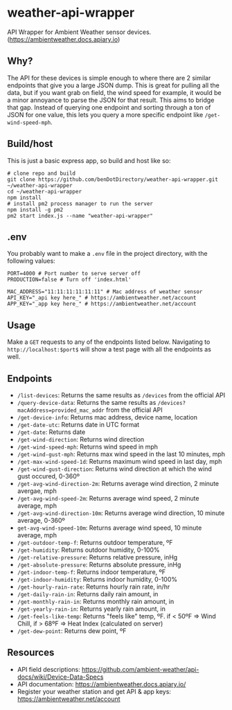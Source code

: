 # weather-api-wrapper
API Wrapper for Ambient Weather sensor devices. 
(https://ambientweather.docs.apiary.io)

## Why?
The API for these devices is simple enough to where there are 2 similar endpoints that give you a large JSON dump. This is great for pulling all the data, but if you want grab on field, the wind speed for example, it would be a minor annoyance to parse the JSON for that result. This aims to bridge that gap. Instead of querying one endpoint and sorting through a ton of JSON for one value, this lets you query a more specific endpoint like ```/get-wind-speed-mph```.

## Build/host
This is just a basic express app, so build and host like so:
```
# clone repo and build
git clone https://github.com/benDotDirectory/weather-api-wrapper.git ~/weather-api-wrapper
cd ~/weather-api-wrapper
npm install
# install pm2 process manager to run the server
npm install -g pm2
pm2 start index.js --name "weather-api-wrapper"
```

## .env
You probably want to make a ```.env``` file in the project directory, with the following values:
```
PORT=4000 # Port number to serve server off
PRODUCTION=false # Turn off 'index.html' 

MAC_ADDRESS="11:11:11:11:11:11" # Mac address of weather sensor
API_KEY="_api key here_" # https://ambientweather.net/account
APP_KEY="_app key here_" # https://ambientweather.net/account
```

## Usage
Make a ```GET``` requests to any of the endpoints listed below. Navigating to ```http://localhost:$port$``` will show a test page with all the endpoints as well.

## Endpoints
- ```/list-devices```: Returns the same results as ```/devices``` from the official API
- ```/query-device-data```: Returns the same results as ```/devices?macAddress=provided_mac_addr``` from the official API
- ```/get-device-info```: Returns mac address, device name, location
- ```/get-date-utc```: Returns date in UTC format
- ```/get-date```: Returns date
- ```/get-wind-direction```: Returns wind direction
- ```/get-wind-speed-mph```: Returns wind speed in mph
- ```/get-wind-gust-mph```: Returns max wind speed in the last 10 minutes, mph
- ```/get-max-wind-speed-1d```: Returns maximum wind speed in last day, mph
- ```/get-wind-gust-direction```: Returns wind direction at which the wind gust occured, 0-360º
- ```/get-avg-wind-direction-2m```: Returns average wind direction, 2 minute avergae, mph
- ```/get-avg-wind-speed-2m```: Returns average wind speed, 2 minute average, mph
- ```/get-avg-wind-direction-10m```: Returns average wind direction, 10 minute average, 0-360º
- ```get-avg-wind-speed-10m```: Returns average wind speed, 10 minute average, mph
- ```/get-outdoor-temp-f```: Returns outdoor temperature, ºF
- ```/get-humidity```: Returns outdoor humidity, 0-100%
- ```/get-relative-pressure```: Returns relative pressure, inHg
- ```/get-absolute-pressure```: Returns absolute pressure, inHg
- ```/get-indoor-temp-f```: Returns indoor temperature, ºF
- ```/get-indoor-humidity```: Returns indoor humidity, 0-100%
- ```/get-hourly-rain-rate```: Returns hourly rain rate, in/hr
- ```/get-daily-rain-in```: Returns daily rain amount, in
- ```/get-monthly-rain-in```: Returns monthly rain amount, in
- ```/get-yearly-rain-in```: Returns yearly rain amount, in
- ```/get-feels-like-temp```: Returns "feels like" temp, ºF. if < 50ºF => Wind Chill, if > 68ºF => Heat Index (calculated on server)
- ```/get-dew-point```: Returns dew point, ºF

## Resources
- API field descriptions: https://github.com/ambient-weather/api-docs/wiki/Device-Data-Specs
- API documentation: https://ambientweather.docs.apiary.io/
- Register your weather station and get API & app keys:  https://ambientweather.net/account
